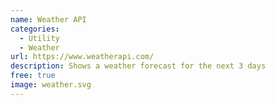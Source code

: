 ```yaml
---
name: Weather API
categories:
  - Utility
  - Weather
url: https://www.weatherapi.com/
description: Shows a weather forecast for the next 3 days
free: true
image: weather.svg
---
```

